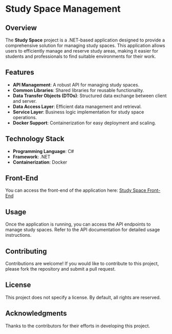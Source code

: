 # Study Space Management

## Overview

The **Study Space** project is a .NET-based application designed to provide a comprehensive solution for managing study spaces. This application allows users to efficiently manage and reserve study areas, making it easier for students and professionals to find suitable environments for their work.

## Features

- **API Management**: A robust API for managing study spaces.
- **Common Libraries**: Shared libraries for reusable functionality.
- **Data Transfer Objects (DTOs)**: Structured data exchange between client and server.
- **Data Access Layer**: Efficient data management and retrieval.
- **Service Layer**: Business logic implementation for study space operations.
- **Docker Support**: Containerization for easy deployment and scaling.

## Technology Stack

- **Programming Language**: C#
- **Framework**: .NET
- **Containerization**: Docker

## Front-End

You can access the front-end of the application here: [Study Space Front-End](https://study-space-site.vercel.app/)

## Usage

Once the application is running, you can access the API endpoints to manage study spaces. Refer to the API documentation for detailed usage instructions.

## Contributing

Contributions are welcome! If you would like to contribute to this project, please fork the repository and submit a pull request.

## License

This project does not specify a license. By default, all rights are reserved.

## Acknowledgments

Thanks to the contributors for their efforts in developing this project.
